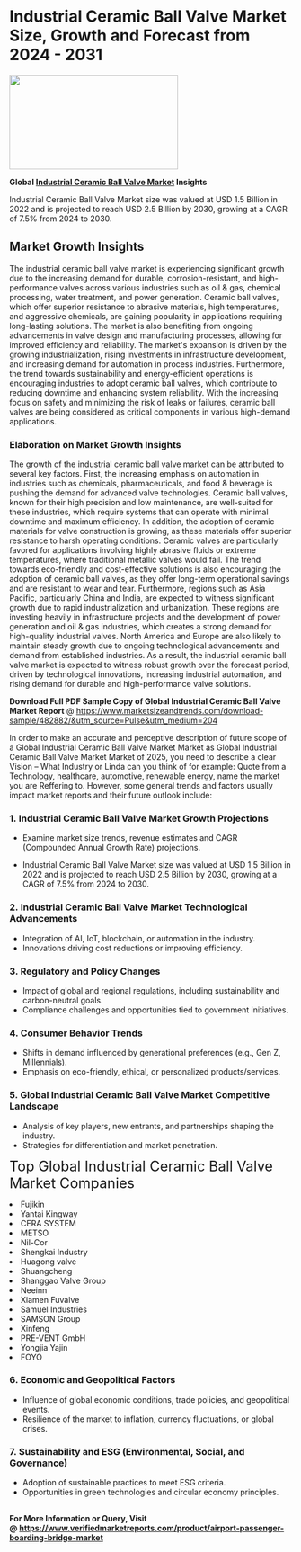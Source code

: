 <H1>Industrial Ceramic Ball Valve Market Size, Growth and Forecast from 2024 - 2031</H1><img class="aligncenter size-medium wp-image-584254" src="https://thirdeyenews.in/wp-content/uploads/2024/09/Global-Market-Research-300x168.jpeg" alt="" width="300" height="168" /><p><strong>Global&nbsp;<a href="https://www.marketsizeandtrends.com/download-sample/482882/&amp;utm_source=Pulse&amp;utm_medium=204">Industrial Ceramic Ball Valve Market</a> Insights</strong></p><p>Industrial Ceramic Ball Valve Market size was valued at USD 1.5 Billion in 2022 and is projected to reach USD 2.5 Billion by 2030, growing at a CAGR of 7.5% from 2024 to 2030.</p><p><h2>Market Growth Insights</h2> The industrial ceramic ball valve market is experiencing significant growth due to the increasing demand for durable, corrosion-resistant, and high-performance valves across various industries such as oil & gas, chemical processing, water treatment, and power generation. Ceramic ball valves, which offer superior resistance to abrasive materials, high temperatures, and aggressive chemicals, are gaining popularity in applications requiring long-lasting solutions. The market is also benefiting from ongoing advancements in valve design and manufacturing processes, allowing for improved efficiency and reliability. The market's expansion is driven by the growing industrialization, rising investments in infrastructure development, and increasing demand for automation in process industries. Furthermore, the trend towards sustainability and energy-efficient operations is encouraging industries to adopt ceramic ball valves, which contribute to reducing downtime and enhancing system reliability. With the increasing focus on safety and minimizing the risk of leaks or failures, ceramic ball valves are being considered as critical components in various high-demand applications. <h3>Elaboration on Market Growth Insights</h3> The growth of the industrial ceramic ball valve market can be attributed to several key factors. First, the increasing emphasis on automation in industries such as chemicals, pharmaceuticals, and food & beverage is pushing the demand for advanced valve technologies. Ceramic ball valves, known for their high precision and low maintenance, are well-suited for these industries, which require systems that can operate with minimal downtime and maximum efficiency. In addition, the adoption of ceramic materials for valve construction is growing, as these materials offer superior resistance to harsh operating conditions. Ceramic valves are particularly favored for applications involving highly abrasive fluids or extreme temperatures, where traditional metallic valves would fail. The trend towards eco-friendly and cost-effective solutions is also encouraging the adoption of ceramic ball valves, as they offer long-term operational savings and are resistant to wear and tear. Furthermore, regions such as Asia Pacific, particularly China and India, are expected to witness significant growth due to rapid industrialization and urbanization. These regions are investing heavily in infrastructure projects and the development of power generation and oil & gas industries, which creates a strong demand for high-quality industrial valves. North America and Europe are also likely to maintain steady growth due to ongoing technological advancements and demand from established industries. As a result, the industrial ceramic ball valve market is expected to witness robust growth over the forecast period, driven by technological innovations, increasing industrial automation, and rising demand for durable and high-performance valve solutions. </p><p><span class=""><strong>Download Full PDF Sample Copy of Global Industrial Ceramic Ball Valve Market Report</strong> @ <a href="https://www.marketsizeandtrends.com/download-sample/482882/&amp;utm_source=Pulse&amp;utm_medium=204" target="_blank">https://www.marketsizeandtrends.com/download-sample/482882/&amp;utm_source=Pulse&amp;utm_medium=204</a></span></p><p>In order to make an accurate and perceptive description of future scope of a Global&nbsp;Industrial Ceramic Ball Valve Market Market as Global&nbsp;Industrial Ceramic Ball Valve Market Market of 2025, you need to describe a clear Vision &ndash; What Industry or Linda can you think of for example: Quote from a Technology, healthcare, automotive, renewable energy, name the market you are Reffering to. However, some general trends and factors usually impact market reports and their future outlook include:</p><h3>1.&nbsp;<strong>Industrial Ceramic Ball Valve Market Growth Projections</strong></h3><ul><li>Examine market size trends, revenue estimates and CAGR (Compounded Annual Growth Rate) projections.</li><li><p>Industrial Ceramic Ball Valve Market size was valued at USD 1.5 Billion in 2022 and is projected to reach USD 2.5 Billion by 2030, growing at a CAGR of 7.5% from 2024 to 2030.</p></li></ul><h3>2.&nbsp;<strong>Industrial Ceramic Ball Valve Market Technological Advancements</strong></h3><ul><li>Integration of AI, IoT, blockchain, or automation in the industry.</li><li>Innovations driving cost reductions or improving efficiency.</li></ul><h3>3.&nbsp;<strong>Regulatory and Policy Changes</strong></h3><ul><li>Impact of global and regional regulations, including sustainability and carbon-neutral goals.</li><li>Compliance challenges and opportunities tied to government initiatives.</li></ul><h3>4.&nbsp;<strong>Consumer Behavior Trends</strong></h3><ul><li>Shifts in demand influenced by generational preferences (e.g., Gen Z, Millennials).</li><li>Emphasis on eco-friendly, ethical, or personalized products/services.</li></ul><h3>5.&nbsp;<strong>Global Industrial Ceramic Ball Valve Market Competitive Landscape</strong></h3><ul><li>Analysis of key players, new entrants, and partnerships shaping the industry.</li><li>Strategies for differentiation and market penetration.</li></ul><p data-pm-slice="1 1 []"><span style="color: inherit; font-family: inherit; font-size: 25px;">Top Global Industrial Ceramic Ball Valve Market Companies</span></p><div class="" data-test-id=""><p><li>Fujikin</li><li> Yantai Kingway</li><li> CERA SYSTEM</li><li> METSO</li><li> Nil-Cor</li><li> Shengkai Industry</li><li> Huagong valve</li><li> Shuangcheng</li><li> Shanggao Valve Group</li><li> Neeinn</li><li> Xiamen Fuvalve</li><li> Samuel Industries</li><li> SAMSON Group</li><li> Xinfeng</li><li> PRE-VENT GmbH</li><li> Yongjia Yajin</li><li> FOYO</li></p></div><h3>6.&nbsp;<strong>Economic and Geopolitical Factors</strong></h3><ul><li>Influence of global economic conditions, trade policies, and geopolitical events.</li><li>Resilience of the market to inflation, currency fluctuations, or global crises.</li></ul><h3>7.&nbsp;<strong>Sustainability and ESG (Environmental, Social, and Governance)</strong></h3><ul><li>Adoption of sustainable practices to meet ESG criteria.</li><li>Opportunities in green technologies and circular economy principles.</li></ul><h2><strong style="font-size: 14px;">For More Information or Query, Visit @&nbsp;</strong><a style="background-color: #ffffff; font-size: 14px;" href="https://www.marketsizeandtrends.com/report/industrial-ceramic-ball-valve-market/" target="_blank">https://www.verifiedmarketreports.com/product/airport-passenger-boarding-bridge-market</a></h2>
